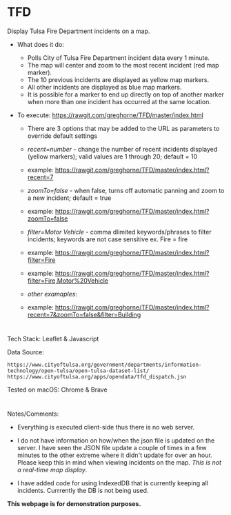 # TFD

Display Tulsa Fire Department incidents on a map.

* What does it do:

    * Polls City of Tulsa Fire Department incident data every 1 minute.
    * The map will center and zoom to the most recent incident (red map marker).
    * The 10 previous incidents are displayed as yellow map markers.
    * All other incidents are displayed as blue map markers.
    * It is possible for a marker to end up directly on top of another marker when more than one incident has occurred at the same location.

* To execute: https://rawgit.com/greghorne/TFD/master/index.html
    - There are 3 options that may be added to the URL as parameters to override default settings
    - _recent=number_ - change the number of recent incidents displayed (yellow markers); valid values are 1 through 20; default = 10
    - example: https://rawgit.com/greghorne/TFD/master/index.html?recent=7

    - _zoomTo=false_ - when false, turns off automatic panning and zoom to a new incident; default = true
    - example: https://rawgit.com/greghorne/TFD/master/index.html?zoomTo=false

    - _filter=Motor Vehicle_  - comma dlimited keywords/phrases to filter incidents; keywords are not case sensitive ex. Fire = fire
    - example: https://rawgit.com/greghorne/TFD/master/index.html?filter=Fire
    - example: https://rawgit.com/greghorne/TFD/master/index.html?filter=Fire,Motor%20Vehicle
    
    - _other examaples_:
    - example: https://rawgit.com/greghorne/TFD/master/index.html?recent=7&zoomTo=false&filter=Building
    

#

Tech Stack: Leaflet & Javascript

Data Source: 

    https://www.cityoftulsa.org/government/departments/information-technology/open-tulsa/open-tulsa-dataset-list/
    https://www.cityoftulsa.org/apps/opendata/tfd_dispatch.jsn

Tested on macOS: Chrome & Brave

#

Notes/Comments:

* Everything is executed client-side thus there is no web server.

* I do not have information on how/when the json file is updated on the server.  I have seen the JSON file update a couple of times in a few minutes to the other extreme where it didn't update for over an hour.  Please keep this in mind when viewing incidents on the map.  _This is not a real-time map display_.

* I have added code for using IndexedDB that is currently keeping all incidents.  Currrently the DB is not being used.  

**This webpage is for demonstration purposes.**






